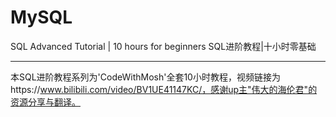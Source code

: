 # MySQL
SQL Advanced Tutorial | 10 hours for beginners SQL进阶教程|十小时零基础
***
本SQL进阶教程系列为'CodeWithMosh'全套10小时教程，视频链接为https://www.bilibili.com/video/BV1UE41147KC/，感谢up主"伟大的海伦君"的资源分享与翻译。
